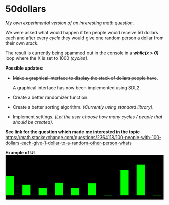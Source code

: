 # 50dollars
_My own experimental version of an interesting math question_.

We were asked what would happen if ten people would receive 50 dollars each and after every _cycle_ they would give one random person a dollar from their own _stack_. 

The result is currently being spammed out in the console in a _**while(x > 0)**_ loop where the X is set to 1000 _(cycles)_.

**Possible updates:** 
- <s>Make a graphical interface to display the stack of dollars people have</s>.

     A graphical interface has now been implemented using SDL2.

- Create a better randomizer function. 
- Create a better sorting algorithm. _(Currently using standard library)_.
- Implement settings. _(Let the user choose how many cycles / people that should be created)_. 




**See link for the question which made me interested in the topic**
https://math.stackexchange.com/questions/2364118/100-people-with-100-dollars-each-give-1-dollar-to-a-random-other-person-whats

**Example of UI**
![Alt text](documents/screenshots/example.png?raw=true "Example UI")
